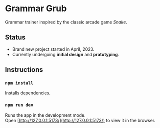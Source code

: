 # Grammar Grub
Grammar trainer inspired by the classic arcade game _Snake_.

## Status
- Brand new project started in April, 2023.
- Currently undergoing **initial design** and **prototyping**.

## Instructions

### `npm install`

Installs dependencies.

### `npm run dev`

Runs the app in the development mode.\
Open [http://127.0.0.1:5173/](http://127.0.0.1:5173/) to view it in the browser.
